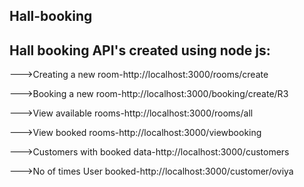 Hall-booking
------------------------
Hall booking API's created using node js:
------------------------
--->Creating a new room-http://localhost:3000/rooms/create

--->Booking a new room-http://localhost:3000/booking/create/R3

--->View available rooms-http://localhost:3000/rooms/all

--->View booked rooms-http://localhost:3000/viewbooking

--->Customers with booked data-http://localhost:3000/customers

--->No of times User booked-http://localhost:3000/customer/oviya
